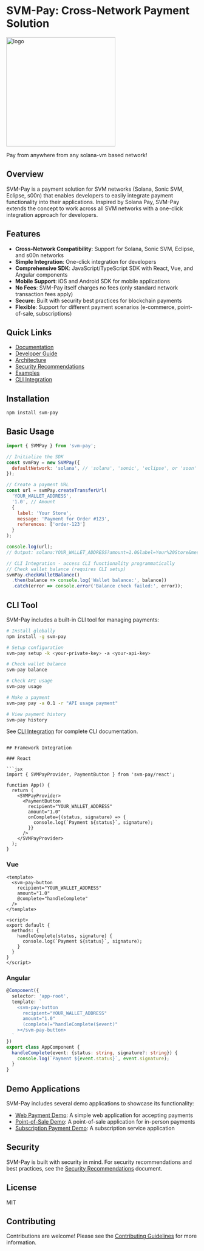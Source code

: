 # SVM-Pay: Cross-Network Payment Solution

<img width="287" alt="logo" src="https://github.com/user-attachments/assets/92d72516-b163-4b81-bf5f-e0a574d41225" />


Pay from anywhere from any solana-vm based network!

## Overview

SVM-Pay is a payment solution for SVM networks (Solana, Sonic SVM, Eclipse, s00n) that enables developers to easily integrate payment functionality into their applications. Inspired by Solana Pay, SVM-Pay extends the concept to work across all SVM networks with a one-click integration approach for developers.

## Features

- **Cross-Network Compatibility**: Support for Solana, Sonic SVM, Eclipse, and s00n networks
- **Simple Integration**: One-click integration for developers
- **Comprehensive SDK**: JavaScript/TypeScript SDK with React, Vue, and Angular components
- **Mobile Support**: iOS and Android SDK for mobile applications
- **No Fees**: SVM-Pay itself charges no fees (only standard network transaction fees apply)
- **Secure**: Built with security best practices for blockchain payments
- **Flexible**: Support for different payment scenarios (e-commerce, point-of-sale, subscriptions)

## Quick Links

- [Documentation](docs/documentation.md)
- [Developer Guide](docs/developer-guide.md)
- [Architecture](docs/architecture.md)
- [Security Recommendations](docs/security-recommendations.md)
- [Examples](examples/)
- [CLI Integration](CLI-INTEGRATION.md)

## Installation

```bash
npm install svm-pay
```

## Basic Usage

```javascript
import { SVMPay } from 'svm-pay';

// Initialize the SDK
const svmPay = new SVMPay({
  defaultNetwork: 'solana', // 'solana', 'sonic', 'eclipse', or 'soon'
});

// Create a payment URL
const url = svmPay.createTransferUrl(
  'YOUR_WALLET_ADDRESS',
  '1.0', // Amount
  {
    label: 'Your Store',
    message: 'Payment for Order #123',
    references: ['order-123']
  }
);

console.log(url);
// Output: solana:YOUR_WALLET_ADDRESS?amount=1.0&label=Your%20Store&message=Payment%20for%20Order%20%23123&reference=order-123

// CLI Integration - access CLI functionality programmatically
// Check wallet balance (requires CLI setup)
svmPay.checkWalletBalance()
  .then(balance => console.log('Wallet balance:', balance))
  .catch(error => console.error('Balance check failed:', error));
```

## CLI Tool

SVM-Pay includes a built-in CLI tool for managing payments:

```bash
# Install globally
npm install -g svm-pay

# Setup configuration
svm-pay setup -k <your-private-key> -a <your-api-key>

# Check wallet balance
svm-pay balance

# Check API usage
svm-pay usage

# Make a payment
svm-pay pay -a 0.1 -r "API usage payment"

# View payment history
svm-pay history
```

See [CLI Integration](CLI-INTEGRATION.md) for complete CLI documentation.
```

## Framework Integration

### React

```jsx
import { SVMPayProvider, PaymentButton } from 'svm-pay/react';

function App() {
  return (
    <SVMPayProvider>
      <PaymentButton
        recipient="YOUR_WALLET_ADDRESS"
        amount="1.0"
        onComplete={(status, signature) => {
          console.log(`Payment ${status}`, signature);
        }}
      />
    </SVMPayProvider>
  );
}
```

### Vue

```vue
<template>
  <svm-pay-button
    recipient="YOUR_WALLET_ADDRESS"
    amount="1.0"
    @complete="handleComplete"
  />
</template>

<script>
export default {
  methods: {
    handleComplete(status, signature) {
      console.log(`Payment ${status}`, signature);
    }
  }
}
</script>
```

### Angular

```typescript
@Component({
  selector: 'app-root',
  template: `
    <svm-pay-button
      recipient="YOUR_WALLET_ADDRESS"
      amount="1.0"
      (complete)="handleComplete($event)"
    ></svm-pay-button>
  `
})
export class AppComponent {
  handleComplete(event: {status: string, signature?: string}) {
    console.log(`Payment ${event.status}`, event.signature);
  }
}
```

## Demo Applications

SVM-Pay includes several demo applications to showcase its functionality:

- [Web Payment Demo](examples/web-payment-demo.jsx): A simple web application for accepting payments
- [Point-of-Sale Demo](examples/point-of-sale-demo.tsx): A point-of-sale application for in-person payments
- [Subscription Payment Demo](examples/subscription-payment-demo.tsx): A subscription service application

## Security

SVM-Pay is built with security in mind. For security recommendations and best practices, see the [Security Recommendations](docs/security-recommendations.md) document.

## License

MIT

## Contributing

Contributions are welcome! Please see the [Contributing Guidelines](CONTRIBUTING.md) for more information.
